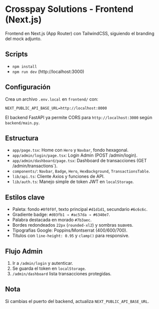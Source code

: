 # Crosspay Solutions - Frontend (Next.js)

Frontend en Next.js (App Router) con TailwindCSS, siguiendo el branding del mock adjunto.

## Scripts

- `npm install`
- `npm run dev` (http://localhost:3000)

## Configuración

Crea un archivo `.env.local` en `frontend/` con:

```
NEXT_PUBLIC_API_BASE_URL=http://localhost:8000
```

El backend FastAPI ya permite CORS para `http://localhost:3000` según `backend/main.py`.

## Estructura

- `app/page.tsx`: Home con `Hero` y `Navbar`, fondo hexagonal.
- `app/admin/login/page.tsx`: Login Admin (POST /admin/login).
- `app/admin/dashboard/page.tsx`: Dashboard de transacciones (GET /admin/transactions`).
- `components/`: `Navbar`, `Badge`, `Hero`, `HexBackground`, `TransactionsTable`.
- `lib/api.ts`: Cliente Axios y funciones de API.
- `lib/auth.ts`: Manejo simple de token JWT en `localStorage`.

## Estilos clave

- Paleta: fondo `#0f0f0f`, texto principal `#d1d1d1`, secundario `#6c6c6c`.
- Gradiente badge: `#d03fb1 → #ac57da → #6340e7`.
- Palabra destacada en morado `#7b3aec`.
- Bordes redondeados `22px` (`rounded-xl2`) y sombras suaves.
- Tipografías Google: Poppins/Montserrat (400/600/700).
- Títulos con `line-height: 0.95` y `clamp()` para responsive.

## Flujo Admin

1. Ir a `/admin/login` y autenticar.
2. Se guarda el token en `localStorage`.
3. `/admin/dashboard` lista transacciones protegidas.

## Nota

Si cambias el puerto del backend, actualiza `NEXT_PUBLIC_API_BASE_URL`.
